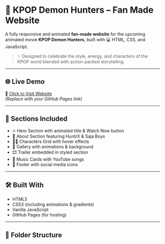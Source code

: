 # 🎤 KPOP Demon Hunters – Fan Made Website

A fully responsive and animated **fan-made website** for the upcoming animated movie **KPOP Demon Hunters**, built with 💻 HTML, CSS, and JavaScript.

> ✨ Designed to celebrate the style, energy, and characters of the KPOP world blended with action-packed storytelling.

---

## 🌐 Live Demo

🔗 [Click to Visit Website](https://yourusername.github.io/kpop-demon-hunters-website/)  
*(Replace with your GitHub Pages link)*

---

## 📸 Sections Included

- 🔥 Hero Section with animated title & Watch Now button
- 🧠 About Section featuring HuntrX & Saja Boys
- 🧑‍🎤 Characters Grid with hover effects
- 🎨 Gallery with animations & background
- 🎞 Trailer embedded in styled section
- 🎵 Music Cards with YouTube songs
- 👣 Footer with social media icons

---

## 🛠️ Built With

- HTML5
- CSS3 (including animations & gradients)
- Vanilla JavaScript
- GitHub Pages (for hosting)

---

## 📁 Folder Structure

